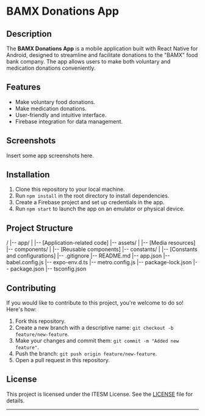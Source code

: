 # BAMX Donations App


## Description

The **BAMX Donations App** is a mobile application built with React Native for Android, designed to streamline and facilitate donations to the "BAMX" food bank company. The app allows users to make both voluntary and medication donations conveniently.

## Features

- Make voluntary food donations.
- Make medication donations.
- User-friendly and intuitive interface.
- Firebase integration for data management.

## Screenshots

Insert some app screenshots here.

## Installation

1. Clone this repository to your local machine.
2. Run `npm install` in the root directory to install dependencies.
3. Create a Firebase project and set up credentials in the app.
4. Run `npm start` to launch the app on an emulator or physical device.

## Project Structure

/
|-- app/
| |-- [Application-related code]
|-- assets/
| |-- [Media resources]
|-- components/
| |-- [Reusable components]
|-- constants/
| |-- [Constants and configurations]
|-- .gitignore
|-- README.md
|-- app.json
|-- babel.config.js
|-- expo-env.d.ts
|-- metro.config.js
|-- package-lock.json
|-- package.json
|-- tsconfig.json


## Contributing

If you would like to contribute to this project, you're welcome to do so! Here's how:

1. Fork this repository.
2. Create a new branch with a descriptive name: `git checkout -b feature/new-feature`.
3. Make your changes and commit them: `git commit -m "Added new feature"`.
4. Push the branch: `git push origin feature/new-feature`.
5. Open a pull request in this repository.

## License

This project is licensed under the ITESM License. See the [LICENSE](LICENSE) file for details.

---
